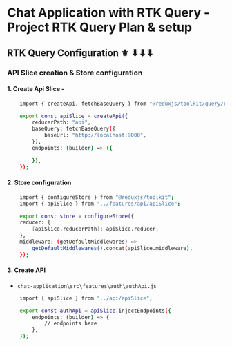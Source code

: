 # Chat Application with RTK Query - Project RTK Query Plan & setup

## RTK Query Configuration ⚜ ⬇⬇⬇

### API Slice creation & Store configuration

#### 1. Create Api Slice -

```sh
    import { createApi, fetchBaseQuery } from "@reduxjs/toolkit/query/react";

    export const apiSlice = createApi({
        reducerPath: "api",
        baseQuery: fetchBaseQuery({
            baseUrl: "http://localhost:9000",
        }),
        endpoints: (builder) => ({

        }),
    });
```

#### 2. Store configuration

```sh
    import { configureStore } from "@reduxjs/toolkit";
    import { apiSlice } from "../features/api/apiSlice";

    export const store = configureStore({
    reducer: {
        [apiSlice.reducerPath]: apiSlice.reducer,
    },
    middleware: (getDefaultMiddlewares) =>
        getDefaultMiddlewares().concat(apiSlice.middleware),
    });
```

#### 3. Create API

- `chat-application\src\features\auth\authApi.js`

```sh
    import { apiSlice } from "../api/apiSlice";

    export const authApi = apiSlice.injectEndpoints({
        endpoints: (builder) => {
            // endpoints here
        },
    });
```
